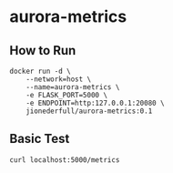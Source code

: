 # aurora-metrics

## How to Run
```
docker run -d \
    --network=host \
    --name=aurora-metrics \
    -e FLASK_PORT=5000 \
    -e ENDPOINT=http:127.0.0.1:20080 \
    jionederfull/aurora-metrics:0.1
```

## Basic Test
```
curl localhost:5000/metrics
```
